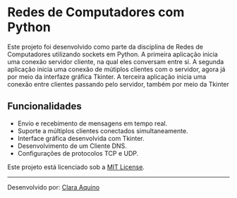 # Redes de Computadores com Python

Este projeto foi desenvolvido como parte da disciplina de Redes de Computadores utilizando sockets em Python. 
A primeira aplicação inicia uma conexão servidor cliente, na qual eles conversam entre si.
A segunda aplicação inicia uma conexão de mútiplos clientes com o servidor, agora já por meio da interfaze gráfica Tkinter.
A terceira aplicação inicia uma conexão entre clientes passando pelo servidor, também por meio da Tkinter

## Funcionalidades

- Envio e recebimento de mensagens em tempo real.
- Suporte a múltiplos clientes conectados simultaneamente.
- Interface gráfica desenvolvida com Tkinter.
- Desenvolvimento de um Cliente DNS.
- Configurações de protocolos TCP e UDP.

Este projeto está licenciado sob a [MIT License](LICENSE).

---

Desenvolvido por: [Clara Aquino](https://github.com/claraaqn)
